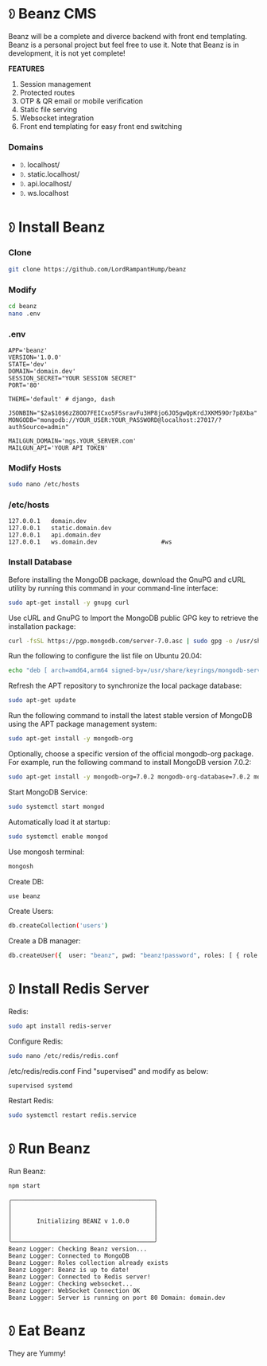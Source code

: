 # 𖠗 Beanz CMS 
Beanz will be a complete and diverce backend with front end templating.
Beanz is a personal project but feel free to use it.
Note that Beanz is in development, it is not yet complete!

**FEATURES**
1. Session management
2. Protected routes
3. OTP & QR email or mobile verification
4. Static file serving
5. Websocket integration
6. Front end templating for easy front end switching



### Domains
* 𖠗. localhost/
* 𖠗. static.localhost/  
* 𖠗. api.localhost/  
* 𖠗. ws.localhost


# 𖠗 Install Beanz


### Clone

```BASH
git clone https://github.com/LordRampantHump/beanz
```

### Modify

```BASH
cd beanz
nano .env
```

### .env

```TXT
APP='beanz'
VERSION='1.0.0'
STATE='dev'
DOMAIN='domain.dev'
SESSION_SECRET="YOUR SESSION SECRET"
PORT='80'

THEME='default' # django, dash

JSONBIN="$2a$10$6zZ8OO7FEICxo5FSsravFu3HP8jo6JO5gwQpKrdJXKM59Or7p8Xba"
MONGODB="mongodb://YOUR_USER:YOUR_PASSWORD@localhost:27017/?authSource=admin"

MAILGUN_DOMAIN='mgs.YOUR_SERVER.com'
MAILGUN_API='YOUR API TOKEN'
```

### Modify Hosts

```BASH
sudo nano /etc/hosts
```

### /etc/hosts

```TXT
127.0.0.1   domain.dev
127.0.0.1   static.domain.dev
127.0.0.1   api.domain.dev
127.0.0.1   ws.domain.dev                  #ws
```

### Install Database

Before installing the MongoDB package, download the GnuPG and cURL utility by running this command in your command-line interface:
```BASH
sudo apt-get install -y gnupg curl
```

Use cURL and GnuPG to Import the MongoDB public GPG key to retrieve the installation package:
```BASH
curl -fsSL https://pgp.mongodb.com/server-7.0.asc | sudo gpg -o /usr/share/keyrings/mongodb-server-7.0.gpg --dearmor
```

Run the following to configure the list file on Ubuntu 20.04:
```BASH
echo "deb [ arch=amd64,arm64 signed-by=/usr/share/keyrings/mongodb-server-7.0.gpg ] https://repo.mongodb.org/apt/ubuntu focal/mongodb-org/7.0 multiverse" | sudo tee /etc/apt/sources.list.d/mongodb-org-7.0.list
```

Refresh the APT repository to synchronize the local package database:
```BASH
sudo apt-get update
```

Run the following command to install the latest stable version of MongoDB using the APT package management system:
```BASH
sudo apt-get install -y mongodb-org
```

Optionally, choose a specific version of the official mongodb-org package. For example, run the following command to install MongoDB version 7.0.2:
```BASH
sudo apt-get install -y mongodb-org=7.0.2 mongodb-org-database=7.0.2 mongodb-org-server=7.0.2 mongodb-mongosh=7.0.2 mongodb-org-mongos=7.0.2 mongodb-org-tools=7.0.2
```

Start MongoDB Service:
```BASH
sudo systemctl start mongod
```

Automatically load it at startup:
```BASH
sudo systemctl enable mongod
```

Use mongosh terminal:
```BASH
mongosh
```

Create DB:
```BASH
use beanz
```
Create Users:
```BASH
db.createCollection('users')
```

Create a DB manager:
```BASH
db.createUser({  user: "beanz", pwd: "beanz!password", roles: [ { role: "readWrite", db: "beanz" }  ] })
```


# 𖠗 Install Redis Server


Redis:
```BASH
sudo apt install redis-server
```

Configure Redis:
```BASH
sudo nano /etc/redis/redis.conf
```

/etc/redis/redis.conf
Find "supervised" and modify as below:
```TXT
supervised systemd
```

Restart Redis:
```BASH
sudo systemctl restart redis.service
```


# 𖠗 Run Beanz



Run Beanz:
```BASH
npm start
```


```CMD
╭────────────────────────────────────────╮
│                                        │
│                                        │
│       Initializing BEANZ v 1.0.0       │
│                                        │
│                                        │
╰────────────────────────────────────────╯
Beanz Logger: Checking Beanz version...
Beanz Logger: Connected to MongoDB
Beanz Logger: Roles collection already exists
Beanz Logger: Beanz is up to date!
Beanz Logger: Connected to Redis server!
Beanz Logger: Checking websocket...
Beanz Logger: WebSocket Connection OK
Beanz Logger: Server is running on port 80 Domain: domain.dev
```


# 𖠗 Eat Beanz
They are Yummy!
